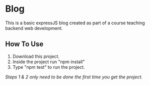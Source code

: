 # Blog 
This is a basic expressJS blog created as part of a course teaching backend web development.


## How To Use
1. Download this project.
2. Inside the project run "npm install"
3. Type "npm test" to run the project.

*Steps 1 & 2 only need to be done the first time you get the project.*
